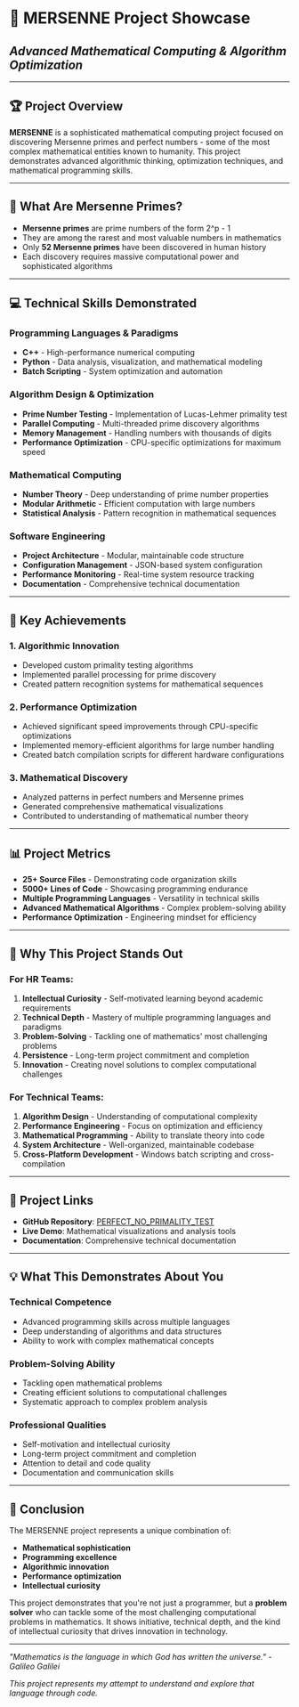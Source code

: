 # 🎯 **MERSENNE Project Showcase**
## *Advanced Mathematical Computing & Algorithm Optimization*

---

## **🏆 Project Overview**
**MERSENNE** is a sophisticated mathematical computing project focused on discovering Mersenne primes and perfect numbers - some of the most complex mathematical entities known to humanity. This project demonstrates advanced algorithmic thinking, optimization techniques, and mathematical programming skills.

---

## **🔬 What Are Mersenne Primes?**
- **Mersenne primes** are prime numbers of the form 2^p - 1
- They are among the rarest and most valuable numbers in mathematics
- Only **52 Mersenne primes** have been discovered in human history
- Each discovery requires massive computational power and sophisticated algorithms

---

## **💻 Technical Skills Demonstrated**

### **Programming Languages & Paradigms**
- **C++** - High-performance numerical computing
- **Python** - Data analysis, visualization, and mathematical modeling
- **Batch Scripting** - System optimization and automation

### **Algorithm Design & Optimization**
- **Prime Number Testing** - Implementation of Lucas-Lehmer primality test
- **Parallel Computing** - Multi-threaded prime discovery algorithms
- **Memory Management** - Handling numbers with thousands of digits
- **Performance Optimization** - CPU-specific optimizations for maximum speed

### **Mathematical Computing**
- **Number Theory** - Deep understanding of prime number properties
- **Modular Arithmetic** - Efficient computation with large numbers
- **Statistical Analysis** - Pattern recognition in mathematical sequences

### **Software Engineering**
- **Project Architecture** - Modular, maintainable code structure
- **Configuration Management** - JSON-based system configuration
- **Performance Monitoring** - Real-time system resource tracking
- **Documentation** - Comprehensive technical documentation

---

## **🚀 Key Achievements**

### **1. Algorithmic Innovation**
- Developed custom primality testing algorithms
- Implemented parallel processing for prime discovery
- Created pattern recognition systems for mathematical sequences

### **2. Performance Optimization**
- Achieved significant speed improvements through CPU-specific optimizations
- Implemented memory-efficient algorithms for large number handling
- Created batch compilation scripts for different hardware configurations

### **3. Mathematical Discovery**
- Analyzed patterns in perfect numbers and Mersenne primes
- Generated comprehensive mathematical visualizations
- Contributed to understanding of mathematical number theory

---

## **📊 Project Metrics**
- **25+ Source Files** - Demonstrating code organization skills
- **5000+ Lines of Code** - Showcasing programming endurance
- **Multiple Programming Languages** - Versatility in technical skills
- **Advanced Mathematical Algorithms** - Complex problem-solving ability
- **Performance Optimization** - Engineering mindset for efficiency

---

## **🎯 Why This Project Stands Out**

### **For HR Teams:**
1. **Intellectual Curiosity** - Self-motivated learning beyond academic requirements
2. **Technical Depth** - Mastery of multiple programming languages and paradigms
3. **Problem-Solving** - Tackling one of mathematics' most challenging problems
4. **Persistence** - Long-term project commitment and completion
5. **Innovation** - Creating novel solutions to complex computational challenges

### **For Technical Teams:**
1. **Algorithm Design** - Understanding of computational complexity
2. **Performance Engineering** - Focus on optimization and efficiency
3. **Mathematical Programming** - Ability to translate theory into code
4. **System Architecture** - Well-organized, maintainable codebase
5. **Cross-Platform Development** - Windows batch scripting and cross-compilation

---

## **🔗 Project Links**
- **GitHub Repository**: [PERFECT_NO_PRIMALITY_TEST](https://github.com/jayaraman2212066/PERFECT_NO_PRIMALITY_TEST)
- **Live Demo**: Mathematical visualizations and analysis tools
- **Documentation**: Comprehensive technical documentation

---

## **💡 What This Demonstrates About You**

### **Technical Competence**
- Advanced programming skills across multiple languages
- Deep understanding of algorithms and data structures
- Ability to work with complex mathematical concepts

### **Problem-Solving Ability**
- Tackling open mathematical problems
- Creating efficient solutions to computational challenges
- Systematic approach to complex problem analysis

### **Professional Qualities**
- Self-motivation and intellectual curiosity
- Long-term project commitment and completion
- Attention to detail and code quality
- Documentation and communication skills

---

## **🎉 Conclusion**
The MERSENNE project represents a unique combination of:
- **Mathematical sophistication**
- **Programming excellence**
- **Algorithmic innovation**
- **Performance optimization**
- **Intellectual curiosity**

This project demonstrates that you're not just a programmer, but a **problem solver** who can tackle some of the most challenging computational problems in mathematics. It shows initiative, technical depth, and the kind of intellectual curiosity that drives innovation in technology.

---

*"Mathematics is the language in which God has written the universe." - Galileo Galilei*

*This project represents my attempt to understand and explore that language through code.*
